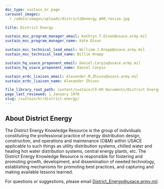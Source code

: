 ```yaml
---
doc_type: sustain_kr_page
carousel_images:
  - /admin/images/uploads/district20energy_800_resize.jpg

title: District Energy

sustain_msc_program_manager_email: Kathryn.T.Dixon@usace.army.mil
sustain_msc_program_manager_name: Kate Dixon

sustain_msc_technical_lead_email: William.J.Knapp@usace.army.mil
sustain_msc_technical_lead_name: Billie Knapp

sustain_hq_usace_proponent_email: Daniel.Carpio@usace.army.mil
sustain_hq_usace_proponent_name: Daniel Carpio

sustain_erdc_liaison_email: Alexander.M.Zhivov@usace.army.mil
sustain_erdc_liaison_name: Alexander Zhivov

file_library_root_path: content/sustain/CX-KR Documents/District Energy/
page_last_reviewed: 1 January 1970
slug: /sustain/kr/district-energy/
---
```


## About District Energy

The District Energy Knowledge Resource is the group of individuals constituting the professional practice of energy distribution design, construction, and operations and maintenance (O&M) within USACE applicable to such things as utility distribution systems, chilled water and heating hot water distribution systems, central energy plants, etc. The District Energy Knowledge Resource is responsible for fostering and promoting growth, development, and dissemination of needed technology, establishing mechanisms for promoting best practices, and capturing and making available lessons learned.

For questions or suggestions, please email District_Energy@usace.army.mil.
